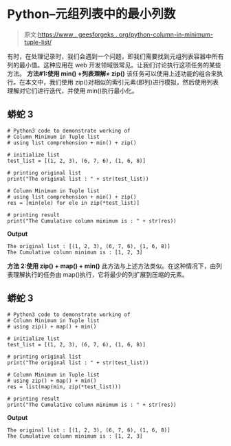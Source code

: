 # Python–元组列表中的最小列数

> 原文:[https://www . geesforgeks . org/python-column-in-minimum-tuple-list/](https://www.geeksforgeeks.org/python-column-minimum-in-tuple-list/)

有时，在处理记录时，我们会遇到一个问题，即我们需要找到元组列表容器中所有列的最小值。这种应用在 web 开发领域很常见。让我们讨论执行这项任务的某些方法。
**方法#1:使用 min() +列表理解+ zip()**
该任务可以使用上述功能的组合来执行。在本文中，我们使用 zip()对相似的索引元素(即列)进行模拟，然后使用列表理解对它们进行迭代，并使用 min()执行最小化。

## 蟒蛇 3

```
# Python3 code to demonstrate working of
# Column Minimum in Tuple list
# using list comprehension + min() + zip()

# initialize list
test_list = [(1, 2, 3), (6, 7, 6), (1, 6, 8)]

# printing original list
print("The original list : " + str(test_list))

# Column Minimum in Tuple list
# using list comprehension + min() + zip()
res = [min(ele) for ele in zip(*test_list)]

# printing result
print("The Cumulative column minimum is : " + str(res))
```

**Output**

```
The original list : [(1, 2, 3), (6, 7, 6), (1, 6, 8)]
The Cumulative column minimum is : [1, 2, 3]

```

**方法 2:使用 zip() + map() + min()**
此方法与上述方法类似。在这种情况下，由列表理解执行的任务由 map()执行，它将最少的列扩展到压缩的元素。

## 蟒蛇 3

```
# Python3 code to demonstrate working of
# Column Minimum in Tuple list
# using zip() + map() + min()

# initialize list
test_list = [(1, 2, 3), (6, 7, 6), (1, 6, 8)]

# printing original list
print("The original list : " + str(test_list))

# Column Minimum in Tuple list
# using zip() + map() + min()
res = list(map(min, zip(*test_list)))

# printing result
print("The Cumulative column minimum is : " + str(res))
```

**Output**

```
The original list : [(1, 2, 3), (6, 7, 6), (1, 6, 8)]
The Cumulative column minimum is : [1, 2, 3]

```